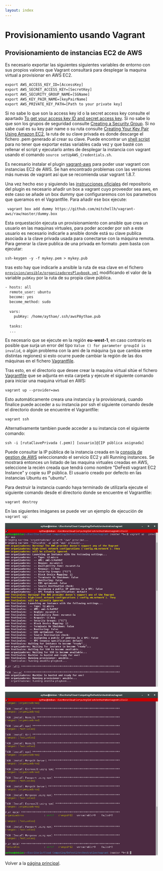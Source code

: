 ```yaml
---
layout: index
---
```

# Provisionamiento usando Vagrant

## Provisionamiento de instancias EC2 de AWS

Es necesario exportar las siguientes siguientes variables de entorno con sus propios valores que Vagrant consultará para desplegar la maquina virtual a provisionar en AWS EC2.

```
export AWS_ACCESS_KEY_ID=[AccessKey]
export AWS_SECRET_ACCESS_KEY=[SecretKey]
export AWS_SECURITY_GROUP_NAME=[SGName]
export AWS_KEY_PAIR_NAME=[keyPairName]
export AWS_PRIVATE_KEY_PATH=[Path to your private key]
```

Si no sabe lo que son la access key id o la secret access key consulte el apartado [To get your access key ID and secret access key](http://docs.aws.amazon.com/cli/latest/userguide/cli-chap-getting-set-up.html#cli-signup). Si no sabe lo que son los grupos de seguridad consulte [Creating a Security Group](http://docs.aws.amazon.com/AWSEC2/latest/UserGuide/using-network-security.html#creating-security-group). Si no sabe cual es su key pair name o su ruta consulte [Creating Your Key Pair Using Amazon EC2](http://docs.aws.amazon.com/AWSEC2/latest/UserGuide/ec2-key-pairs.html#having-ec2-create-your-key-pair), la ruta de su clave privada es donde descarge el fichero .pem generado al crear su clave. Puede encontrar un [shell script](setUpAWS_Credentials.sh) para no tener que exportar estas variables cada vez y que basté con rellenar el script y ejecutarlo antes de desplegar la instancia con vagrant usando el comando `source setUpAWS_Credentials.sh`.

Es necesario instalar el plugin [vagrant-aws](https://github.com/mitchellh/vagrant-aws) para poder usar vagrant con instancias EC2 de AWS. Se han encontrado problemas con las versiones más nuevas de vagrant así que se recomienda usar vagrant 1.8.7.

Una vez hecho eso y siguiendo las [instrucciones oficiales](https://github.com/mitchellh/vagrant-aws#quick-start) del repositorio del plugin es necesario añadir un box a vagrant cuyo proveedor sea aws, en este caso se añade un box dummy que configuraremos con los parametros que queramos en el Vagrantfile. Para añadir ese box ejecute:

```
 vagrant box add dummy https://github.com/mitchellh/vagrant-aws/raw/master/dummy.box
```

Esta orquestación ejecuta un provisionamiento con ansible que crea un usuario en las maquinas virtuales, para poder acceder por ssh a este usuario es necesario indicarle a ansible donde está su clave publica asociada a la clave privada usada para conectarse con la máquina remota. Para generar la clave publica de una privada en formato .pem basta con ejecutar:

```
ssh-keygen -y -f mykey.pem > mykey.pub
```

tras esto hay que indicarle a ansible la ruta de esa clave en el fichero [`provision/ansible/organizadoresPlaybook.yml`](https://github.com/AythaE/DeFesti/blob/master/provision/ansible/organizadoresPlaybook.yml) modificando el valor de la variable `pubKey` por la ruta de su propia clave pública.

```
- hosts: all
  remote_user: ubuntu
  become: yes
  become_method: sudo

  vars:
    pubKey: /home/aythae/.ssh/awsPAythae.pub

  tasks:
  ...
```

Es necesario que se ejecute en la región **eu-west-1**, en caso contrario es posible que surja un error del tipo `Value () for parameter groupId is invalid`, o algún problema con la ami de la máquina (ya que cambia entre distintas regiones) si esto ocurre puede cambiar la región de las dos máquinas en el fichero [Vagrantfile](https://github.com/AythaE/DeFesti/blob/master/orchestration/vagrant/Vagrantfile).

Tras esto, en el directorio que desee crear la maquina virtual sitúe el fichero [Vagrantfile](https://github.com/AythaE/DeFesti/blob/master/orchestration/vagrant/Vagrantfile) que se adjunta en esta carpeta y ejecute el siguiente comando para iniciar una maquina virtual en AWS:

```
vagrant up --provider=aws
```

Esto automáticamente creara una instancia y la provisionará, cuando finalice puede acceder a su instancia por ssh el siguiente comando desde el directorio donde se encuentre el Vagrantfile:

```
vagrant ssh
```

Alternativamente tambien puede acceder a su instancia con el siguiente comando:

```
ssh -i [rutaClavePrivada (.pem)] [usuario]@[IP pública asignada]
```

Puede consultar la IP pública de la instancia creada en la [consola de gestion de AWS](https://console.aws.amazon.com/) seleccionando el servicio EC2 y allí Running instances. Se mostrará entonces un listado de las maquina virtuales creadas en AWS, seleccione la recién creada que tendrá como nombre "DeFesti vagrant EC2 Instance" y copie su IP pública. El usuario creado por defecto en las instancias Ubuntu es "ubuntu".


Para destruir la instancia cuando haya terminado de utilizarla ejecute el siguiente comando desde el directorio donde se encuentre el Vagrantfile:

```
vagrant destroy
```

En las siguientes imáganes se puede ver un ejemplo de ejecución de `vagrant up`:

![Imagen Vagrant Up 1](https://raw.githubusercontent.com/AythaE/DeFesti/96c1008b9946e414ef61abae0b98f931dbd385a4/images/Vagrant1.png "Imagen Vagrant Up 1")

![Imagen Vagrant Up 2](https://raw.githubusercontent.com/AythaE/DeFesti/96c1008b9946e414ef61abae0b98f931dbd385a4/images/Vagrant2.png "Imagen Vagrant Up 2")


Volver a la [página principal](index).
